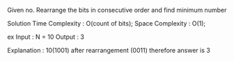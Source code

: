 Given no. Rearrange the bits in consecutive order and find minimum number

Solution 
Time Complexity : O(count of bits);
Space Complexity : O(1);

ex 
Input : N = 10
Output : 3

Explanation : 10(1001)  after rearrangement (0011) therefore answer is 3